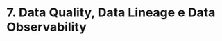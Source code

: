 # 7. Data Quality, Data Lineage e Data Observability
<!--

## 1. O que é qualidade dos Dados (Data Quality)?

Data Quality é a medida da qualidade dos dados, ou seja, de quanto os dados são confiáveis.
É importante para garantir que os dados sejam precisos, consistentes e úteis para suportar as decisões de negócios.
Qualidade dos Dados é a medida da condição dos dados com base em fatores como precisão, integridade, consistência, confiabilidade e se estão atualizados.

## 2. Como medir qualidade dos Dados (Data Quality)?

A medida da qualidade de dados pode ser feita usando uma combinação de técnicas estatísticas e metodologias de avaliação. Alguns dos indicadores comuns incluem a precisão, a completude, a consistência, a integridade e a atualização dos dados.
Também pode ser necessário avaliar a relevância dos dados para o negócio e a facilidade de uso dos dados para os destinatários.
Existem vários fatores e métricas que podem ser usados para medir a qualidade dos dados. Os mais comuns são:
    - precisão
    - exatidão
    - consistência
    - relevância
    - cobertura
    - atualidade

## 3. Principais medidas de qualidade dos Dados - Precisão

A precisão mede o quanto os dados são confiáveis, ou seja, a confiabilidade dos dados. O objetivo é garantir que os dados e informações contidos nos sistemas são completos, corretos, consistentes e seguros. Por exemplo:
 A idade dos clientes cadastrados é confiável?

## 4. Principais medidas de qualidade dos Dados - Exatidão

A exatidão é a medida de quão bem os dados correspondem à realidade. É necessário assegurar que os dados estão exatos e refletem a realidade da melhor forma possível. Por exemplo:
 totais de vendas apresentam exatidão?

## 5 Principais medidas de qualidade dos Dados - Consistência

A consistência é um indicador de como os dados são uniformes. É importante garantir que os dados sejam consistentes e que não estejam sujeitos a mudanças muito fortes ou erros. A consistência também reflete a integridade dos dados. Por exemplo:
 Os dados apresentam problemas de valores ausentes?

## 6. Principais medidas de qualidade dos Dados - Relevância

A relevância mede a quantidade de informações relevantes que se tem sobre um determinado assunto. É importante assegurar que os dados sejam relevantes e úteis ao se fazer análises. Por exemplo:
 Dados da cor dos olhos dos clientes cadastrados é relevante para análise?

## 7. Principais medidas de qualidade dos Dados - Cobertura

A cobertura mede a quantidade de dados disponíveis para serem usados. É importante ter uma base de dados completa e fornecer informações suficientes para obter resultados confiáveis. Por exemplo:
 Dados sobre vendas estão disponíveis em todos os pontos de venda?

## 8. Principais medidas de qualidade dos Dados - Atualidade

A atualidade é a medida de quão recentes são os dados. É importante garantir que os dados sejam atualizados e que reflitam o comportamento do evento que está sendo analisado. Por exemplo:
 Dados demográficos após o ano de 2010 fazem mais sentido do que dados demográficos da década de 1950?

## 9. O Valor da qualidade dos Dados

Avaliar o valor da qualidade dos dados é importante para garantir que os dados sejam precisos e úteis para a realização de análises. Existem várias técnicas para determinar o valor da qualidade dos dados, como:
 Avaliação da qualidade dos dados por erros potenciais. Esta abordagem envolve a verificação de dados em busca de erros, como erros de digitação, dados ausentes ou incorretos, erros de formatação, etc.
 Análise estatística e de mineração de dados. Esta técnica envolve a análise estatística dos dados e o uso de técnicas de análise de dados para identificar padrões e anomalias.
 Teste de qualidade: testar a qualidade dos dados é uma das melhores maneiras de avaliar a qualidade dos dados. O teste de qualidade permite verificar se os dados estão corretos e se a conformidade dos dados às especificações é adequada.
 Avaliação de domínio. Esta técnica envolve a verificação dos dados em relação ao domínio dos dados. Por exemplo, se estivermos analisando dados de um banco de dados de vendas, seria necessário verificar se os preços das vendas estão dentro dos limites esperados.

## 10. Correções Típicas nos Dados

Algumas correções típicas nos dados para garantir a qualidade incluem:

- Limpeza: remover dados duplicados, incompletos, inconsistentes ou irrelevantes.
- Padronização: converter dados para um formato comum, como a padronização de datas, endereços, nomes e códigos ou colocar os dados na mesma escala.
- Tratar Valores ausentes: usar técnicas de interpolação para preencher valores ausentes ou eliminar registros com valores ausentes em uma ou mais colunas.
- Correção de Erros: verificar e corrigir erros de digitação, remover caracteres especiais ou espaços desnecessários, corrigir erros de sobreposição de colunas, etc..
- Normalização: transformar dados para um formato normalizado, como por exemplo transformar uma variável para reduzir assimetria.
- Validação: validar os dados com regras de negócios ou restrições para garantir a precisão e integridade dos dados.

## 11. O que é Linhagem de Dados (Data Lineage)?

Linhagem dos Dados é a trajetória de dados ao longo do tempo, incluindo suas origens, transformações, aplicações e destinos finais.
É uma representação visual ou lógica da evolução dos dados em um sistema, o que permite entender a integridade e a qualidade dos dados.
A Linhagem dos Dados é importante para várias aplicações, como auditoria de dados, gerenciamento de governança de dados e análise de impacto.
Linhagem de dados é o processo de rastreamento e documentação do fluxo de dados ao longo do tempo, desde a origem até o destino final, incluindo todas as transformações e operações realizadas nos dados.
Este conceito é importante para garantir a qualidade dos dados e fornecer uma visão clara de como os dados foram gerados e utilizados em diferentes sistemas e processos.

## 12. A importância da Linhagem de Dados (Data Lineage)

A Linhagem de Dados é importante porque:

- Ajuda a garantir a qualidade dos dados: rastreando o fluxo de dados, é possível identificar e corrigir erros ou inconsistências em diferentes pontos do processo.
- Fornece transparência e confiança nos dados: a linhagem de dados permite aos usuários compreender a origem e evolução dos dados, o que aumenta a confiança nos resultados e decisões baseadas neles.
- Facilita a auditoria e conformidade regulatória: a linhagem de dados fornece uma visão completa e documentada dos processos de dados, o que é importante para atender a regulamentos e exigências de auditoria.
- Melhora a eficiência de negócios: ao entender o fluxo de dados, é possível identificar oportunidades de otimização e automação de processos de negócios.

## 13. Definindo o Conceito de Observabilidade dos Dados (Data Observability)

A Qualidade dos Dados está relacionada com os dados em si, enquanto a Observalidade dos Dados está relacionada com o sistema que fornece esses dados.

**Observabilidade dos Dados > Linham dos Dados > Qualidade dos Dados**

Observabilidade dos Dados é a capacidade de visualizar e entender o estado e o comportamento dos dados a fim de identificar problemas, corrigir erros e tomar decisões informadas.
A Observabilidade dos Dados inclui a capacidade de monitorar, rastrear e auditar o fluxo de dados, bem como a disponibilidade de metadados e informações sobre as transformações e operações realizadas nos dados.
Um aspecto fundamental da Observabilidade dos Dados é a capacidade de acessar e analisar dados de todas as partes do sistema.
Isso inclui dados de aplicações, da infraestrutura e dos usuários do sistema.
Para utilizar efetivamente a Observabilidade de Dados, é importante ter as ferramentas e os processos corretos em vigor.
Isso inclui coleta de dados e infraestrutura de armazenamento, bem como ferramentas de análise e visualização.
Também é importante ter uma compreensão clara das métricas que são mais importantes para rastrear e a maneira apropriada de analisar os dados.
Outro aspecto importante da Observabilidade de Dados é a capacidade de identificar e solucionar problemas em tempo real.
Ao monitorar constantemente os dados, é possível detectar e resolver problemas antes que eles se tornem críticos.
Isso pode ser especialmente importante em sistemas com requisitos de alta disponibilidade, pois o tempo de inatividade pode ter consequências significativas.

## 14. Os 5 pilares da Observabilidade dos Dados (Data Observability)

A Observabilidade dos Dados se baseia no conceito de Qualidade dos Dados para abranger a integridade geral dos sistemas de dados de uma organização.
Com a Observabilidade dos Dados, uma organização pode identificar melhor seus conjuntos de dados mais críticos, usuários desses dados e problemas decorrentes desses dados.

- Freshness: Descreve se os dados são atuais e com que frequência os dados são atualizados.
- Distribuition: Descreve se os valores dos dados estão dentro de um intervalo aceitável. Os dados fora desse intervalo podem não ser confiáveis.
- Volume: Mede se os dados estão completos. Volume de dados inconsistente indica problemas com fontes de dados.
- Schema: Rastreia mudanças na organização, quem faz quais mudanças nos dados e quando.
- Lineage: Restringe e documenta todo o fluxo de dados desde as fontes iniciais até o consumo final.

## 15. [PDF] Exemplos de Ferramentas de Observabilidade dos Dados (Data Observability)

- Monte Carlo
- DataBuck
- Databand
- Honeycomb
- AccelData
- Datafold

## 16. [PDF] Tendências em Engenharia de Dados - Contrato de Dados

 O  Contrato  de  Dados  em  engenharia  de  dados  é  um  acordo  formal  que  estabelece  as expectativas,  responsabilidades  e  obrigações  entre  as  partes  envolvidas  na  gestão  e  uso  de dados.
 Ele define como  os dados serão  coletados, armazenados, protegidos e  compartilhados, bem  como  quais  são  as  restrições  e  condições  de  uso  dos  dados.  O  objetivo  é  garantir  a privacidade,  a  segurança  e  a  integridade  dos  dados,  além  de  assegurar  o  cumprimento  de regulamentos e leis relacionados à proteção de dados.
 O Contrato de Dados é um acordo entre produtores e consumidores dos dados e é uma tendência na área de Engenharia de Dados.O Contrato de Dados estabelece regras claras para garantir que os dados sejam usados de maneira ética e correta, incluindo quais dados podem ser coletados, como podem ser usados e por quanto tempo, e como os dados serão protegidos e excluídos quando não mais necessários. O Contrato de Dados é importante para garantir a  confiança e a transparência nas práticas de Engenharia de Dados.
 O Contrato de Dados ainda é uma ideia relativamente nova. Eles são uma tentativa inicial de melhorar a manutenção dos pipelines de dados e os problemas decorrentes da quebra de um monólito,  portanto,  provavelmente  veremos  mais  iterações  e  outras  abordagens  surgindo  no futuro

## 17. Demonstração Prática 3 - Visão Geral

## 18 e 19. Demonstração Prática 3 - Conhecendo o SQLFlow para Linhagem de Dados

## 20. O que é um DataOps?

 DataOps é uma abordagem para a gestão de pipelines de dados, baseada em práticas de DevOps, que se concentra na agilidade, qualidade e confiabilidade na entrega de dados.

É uma forma de otimizar os fluxos de trabalho dos pipelines de dados, do desenvolvimento à entrega, com o objetivo de torná-los mais rápidos, confiáveis e escaláveis. Isso é alcançado através da automação de tarefas repetitivas, monitoramento contínuo e colaboração estreita entre equipes de desenvolvimento de software e de dados.

DataOps é o resultado da aplicação dos princípios do DevOps ao ciclo de vida dos dados. A ideia básica em DataOps é: “se você construir um sistema em torno dos dados – que automatize muito do monitoramento, implantação e colaboração – sua produtividade aumenta, seus clientes ficam muito mais felizes e você acaba fazendo um trabalho melhor”.

DataOps se concentra em três processos:

1- Redução de Erros, o que melhora a confiança nos dados.
2- Ciclo de Vida de Desenvolvimento, que envolve a rapidez com que você pode obter novos modelos, novos conjuntos de dados e novas visualizações, da concepção do problema até a produção. Este aspecto envolve tanto velocidade quanto risco.
3- Aumento da Produtividade da Equipe, com redução do número de reuniões e aumento da colaboração.

Todos os processos definidos anteriormente são mensuráveis. Por exemplo, você deve analisar métricas que respondam às seguintes perguntas:

Quanto trabalho sua equipe está fazendo?
Com que frequência as coisas estão “quebrando”?
Quão rápido você está colocando coisas novas em produção?
Como Implementar DataOps
A implementação de DataOps envolve vários passos, incluindo:

Definição de Processos: Defina os processos e fluxos de trabalho para os pipelines de dados, incluindo a integração, validação, teste e implantação.

Automatização: Automatize tarefas repetitivas para melhorar a eficiência e a precisão. Isso inclui a automação de testes, implantações e atualizações.

Colaboração: Crie uma equipe cross-funcional de desenvolvimento de software e de dados para trabalhar juntos na criação, manutenção e monitoramento dos pipelines de dados.

Monitoramento: Monitore o desempenho de cada pipeline de dados para identificar problemas e oportunidades de melhoria.

Feedback: Implemente um sistema de feedback para permitir que as equipes de desenvolvimento de software e de dados possam compartilhar informações e soluções em tempo real.

Cultura: Fomente uma cultura de experimentação, inovação e melhoria contínua para garantir que todos estejam sempre procurando formas de tornar cada pipeline de dados mais eficiente e eficaz.

A implementação de DataOps é um processo contínuo e pode levar algum tempo. No entanto, a implementação correta pode melhorar significativamente a qualidade, confiabilidade e agilidade na entrega de dados.

### **DataOps x MLOps**
DataOps é uma abordagem de gerenciamento de dados que tem como objetivo aumentar a velocidade, qualidade e eficiência do ciclo de vida dos dados. O DataOps se concentra em automatizar e otimizar processos de coleta, armazenamento, processamento e distribuição de dados.

Já MLOps é uma extensão do DataOps que se concentra especificamente no gerenciamento do ciclo de vida dos modelos de aprendizado de máquina (Machine Learning). Isso inclui tarefas como o treinamento, o teste e o monitoramento de modelos, bem como a implementação e o gerenciamento de modelos em produção.

Enquanto DataOps pode ser responsabilidade de um Engenheiro de Dados ou de um Engenheiro DataOps, MLOps é responsabilidade do Engenheiro de Machine Learning.

**Ferramentas de DataOps**
Algumas das principais ferramentas de DataOps incluem:

- Apache Airflow: um sistema de orquestração de pipelines de dados baseado em tarefas.
- AWS Glue: um serviço de ETL da Amazon que permite a criação, execução e gerenciamento de pipelines de dados.
- Talend: uma plataforma de integração de dados que oferece ferramentas para coletar, integrar e distribuir dados.
- Apache Nifi: um sistema de fluxo de dados de código aberto para automatizar a movimentação e o tratamento de dados.
- StreamSets: uma plataforma de gerenciamento de dados que permite a criação, execução e monitoramento de pipelines de dados.
- DataKitchen: uma plataforma de automação em DataOps.

***Caso de Uso***
E aqui está um exemplo de caso de uso para implementar DataOps na prática:

**Identificação das necessidades de dados:** A primeira etapa é compreender as necessidades de dados da empresa. Isso pode incluir a definição de KPIs, o entendimento do fluxo de dados e a identificação dos dados críticos para o negócio.

**Criação de pipelines de dados:** Uma vez que as necessidades de dados são conhecidas, é hora de criar pipelines de dados para coletar, processar e distribuir os dados. Isso pode ser feito usando uma ferramenta de integração de dados, como Apache Airflow ou Talend.

**Automatização de processos:** A próxima etapa é automatizar processos como a validação de dados, a geração de relatórios e a distribuição de dados. Isso pode ser feito usando scripts ou ferramentas de automação, como o Apache Nifi.

**Monitoramento e otimização de pipelines de dados:** É importante monitorar continuamente o desempenho dos pipelines de dados para identificar problemas e oportunidades de otimização. Isso pode ser feito usando ferramentas de monitoramento, como Amazon CloudWatch.

**Colaboração e documentação:** Por fim, é importante promover a colaboração entre equipes e documentar processos para garantir a transparência e a escalabilidade. Isso pode ser feito usando ferramentas de colaboração, como Confluence, e a criação de documentação detalhada dos processos de dados.

Este é apenas um exemplo geral de como implementar DataOps na prática. O processo pode variar de acordo com a complexidade dos dados e as necessidades específicas da empresa.

**Conclusão**
DataOps pode ser uma abordagem poderosa para qualquer empresa e vale a pena dedicar um tempo para entender a estrutura e seus benefícios.

Mas a coisa mais importante a lembrar é que esta prática é sobre colaboração.

Trata-se de construir uma cultura em que os profissionais de dados trabalhem em conjunto com as partes interessadas para produzir resultados orientados por dados com mais rapidez e eficiência.

## 21, 22, 23, 24 e 25. Demonstração Prática 3 - Linhagem de Dados de Data Warehouse

## [26. Quiz](link)